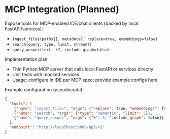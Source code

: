# MCP Integration (Planned)

Expose tools for MCP-enabled IDE/chat clients (backed by local FastAPI/services):

- `ingest_files(paths[], metadata?, replace=true, embeddings=false)`
- `search(query, type, limit, stream?)`
- `query_answer(text, k?, include_graph=false)`

Implementation plan:
- Thin Python MCP server that calls local FastAPI or services directly
- Unit tests with mocked services
- Usage: configure in IDE per MCP spec; provide example configs here

Example configuration (pseudocode):

```json
{
  "tools": [
    {"name": "ingest_files", "args": {"replace": true, "embeddings": false}},
    {"name": "search", "args": {"type": "semantic", "limit": 5}},
    {"name": "query_answer", "args": {"k": 5, "include_graph": false}}
  ],
  "endpoint": "http://localhost:8000/api/v1"
}
```
